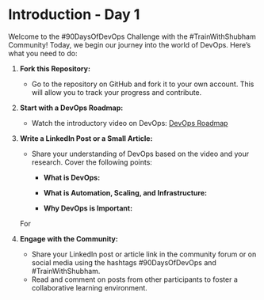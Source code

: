 # Introduction - Day 1

Welcome to the #90DaysOfDevOps Challenge with the #TrainWithShubham Community! Today, we begin our journey into the world of DevOps. Here’s what you need to do:

1. **Fork this Repository:**
   - Go to the repository on GitHub and fork it to your own account. This will allow you to track your progress and contribute.

2. **Start with a DevOps Roadmap:**
   - Watch the introductory video on DevOps: [DevOps Roadmap](https://youtu.be/g_QHuGq3E2Y?si=fR9K56-JevZTfrBK)

3. **Write a LinkedIn Post or a Small Article:**
   - Share your understanding of DevOps based on the video and your research. Cover the following points:

     - **What is DevOps:**
       
       
     - **What is Automation, Scaling, and Infrastructure:**
       
       
     - **Why DevOps is Important:**

   For 
       
       

4. **Engage with the Community:**
   - Share your LinkedIn post or article link in the community forum or on social media using the hashtags #90DaysOfDevOps and #TrainWithShubham.
   - Read and comment on posts from other participants to foster a collaborative learning environment.

